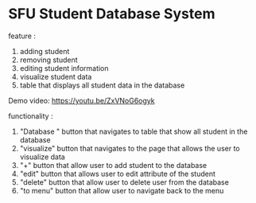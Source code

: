 # SFU Student Database System 

feature : 
1) adding student 
2) removing student
3) editing student information 
4) visualize student data 
5) table that displays all student data in the database



Demo video: https://youtu.be/ZxVNoG6ogyk


functionality : 
1) "Database " button that navigates to table that show all student in the database
2) "visualize" button that navigates to the page that allows the user to visualize data
3) "+" button that allow user to add student to the database
4) "edit" button that allows user to edit attribute of the student
5) "delete" button that allow user to delete user from the database
6) "to menu" button that allow user to navigate back to the menu



